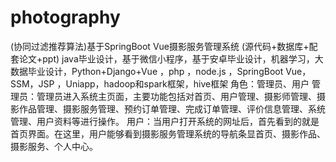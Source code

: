 # photography
(协同过滤推荐算法)基于SpringBoot Vue摄影服务管理系统 (源代码+数据库+配套论文+ppt) java毕业设计，基于微信小程序，基于安卓毕业设计，机器学习，大数据毕业设计，Python+Django+Vue ，php ，node.js ，SpringBoot Vue，SSM，JSP ，Uniapp，hadoop和spark框架，hive框架 角色：管理员、用户  管理员：管理员进入系统主页面，主要功能包括对首页、用户管理、摄影师管理、摄影作品管理、摄影服务管理、预约订单管理、完成订单管理、评价信息管理、系统管理、用户资料等进行操作。  用户：当用户打开系统的网址后，首先看到的就是首页界面。在这里，用户能够看到摄影服务管理系统的导航条显首页、摄影作品、摄影服务、个人中心。
